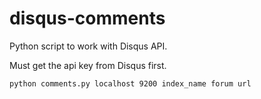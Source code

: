# disqus-comments
Python script to work with Disqus API.

Must get the api key from Disqus first.

```
python comments.py localhost 9200 index_name forum url
```
